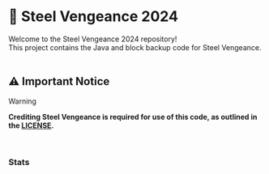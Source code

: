 # 🤖 Steel Vengeance 2024 
Welcome to the Steel Vengeance 2024 repository!  
This project contains the Java and block backup code for Steel Vengeance.
<br>
<br>
## ⚠️ Important Notice

>[!WARNING]
> **Crediting Steel Vengeance is required for use of this code, as outlined in the [LICENSE](https://github.com/BMMS-Robotics/bmms-steelvengeance-2024/tree/main?tab=ISC-1-ov-file).**
<br>

<h3>
  <span aria-hidden="true" data-icon="&#x21dd;"></span>
  Stats
</h3>
